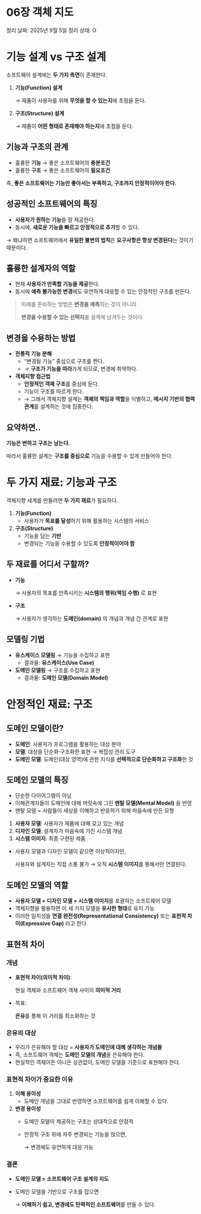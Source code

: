 # 06장 객체 지도

정리 날짜: 2025년 9월 5일
정리 상태: O

# 기능 설계 vs 구조 설계

소프트웨어 설계에는 **두 가지 측면**이 존재한다.

1. **기능(Function) 설계**
    
    → 제품이 사용자를 위해 **무엇을 할 수 있는지**에 초점을 둔다.
    
2. **구조(Structure) 설계**
    
    → 제품이 **어떤 형태로 존재해야 하는지**에 초점을 둔다.
    

## 기능과 구조의 관계

- 훌륭한 **기능** → 좋은 소프트웨어의 **충분조건**
- 훌륭한 **구조** → 좋은 소프트웨어의 **필요조건**

즉, **좋은 소프트웨어는 기능만 좋아서는 부족하고, 구조까지 안정적이어야 한다.**

## 성공적인 소프트웨어의 특징

- **사용자가 원하는 기능**을 잘 제공한다.
- 동시에, **새로운 기능을 빠르고 안정적으로 추가**할 수 있다.

→ 왜냐하면 소프트웨어에서 **유일한 불변의 법칙**은 **요구사항은 항상 변경된다**는 것이기 때문이다.

## 훌륭한 설계자의 역할

- 현재 **사용자가 만족할 기능을 제공**한다.
- 동시에 **예측 불가능한 변경**에도 유연하게 대응할 수 있는 안정적인 구조를 만든다.

> 미래를 준비하는 방법은 **변경을 예측**하는 것이 아니라
> 
> 
> **변경을 수용할 수 있는 선택지**를 설계에 남겨두는 것이다.
> 

## 변경을 수용하는 방법

- **전통적 기능 분해**
    - “변경될 기능” 중심으로 구조를 짠다.
    - → **구조가 기능을 따라**가게 되므로, 변경에 취약하다.
- **객체지향 접근법**
    - **안정적인 객체 구조**를 중심에 둔다.
    - 기능이 구조를 따르게 한다.
    - → 그래서 객체지향 설계는 **객체의 책임과 역할**을 식별하고, **메시지 기반의 협력 관계**를 설계하는 것에 집중한다.

## 요약하면..

**기능은 변하고 구조는 남는다.**

따라서 훌륭한 설계는 **구조를 중심으로** 기능을 수용할 수 있게 만들어야 한다.

# 두 가지 재료: 기능과 구조

객체지향 세계를 만들려면 **두 가지 재료**가 필요하다.

<aside>

1. **기능(Function)**
    - 사용자가 **목표를 달성**하기 위해 활용하는 시스템의 서비스
2. **구조(Structure)**
    - 기능을 담는 **기반**
    - 변경되는 기능을 수용할 수 있도록 **안정적이어야 함**
</aside>

## 두 재료를 어디서 구할까?

<aside>

- **기능**
    
    → 사용자의 목표를 만족시키는 **시스템의 행위(책임 수행)** 로 표현
    
- **구조**
    
    → 사용자가 생각하는 **도메인(domain)** 의 개념과 개념 간 관계로 표현
    
</aside>

## 모델링 기법

<aside>

- **유스케이스 모델링** → 기능을 수집하고 표현
    - 결과물: **유스케이스(Use Case)**
- **도메인 모델링** → 구조를 수집하고 표현
    - 결과물: **도메인 모델(Domain Model)**
</aside>

# 안정적인 재료: 구조

## 도메인 모델이란?

<aside>

- **도메인**: 사용자가 프로그램을 활용하는 대상 분야
- **모델**: 대상을 단순화·구조화한 표현 → 복잡성 관리 도구
- **도메인 모델**: 도메인(대상 영역)에 관한 지식을 **선택적으로 단순화하고 구조화**한 것
</aside>

## 도메인 모델의 특징

<aside>

- 단순한 다이어그램이 아님
- 이해관계자들이 도메인에 대해 머릿속에 그린 **멘탈 모델(Mental Model)** 을 반영
- 멘탈 모델 = 사람들이 세상을 이해하고 반응하기 위해 마음속에 만든 모형


1. **사용자 모델**: 사용자가 제품에 대해 갖고 있는 개념
2. **디자인 모델**: 설계자가 마음속에 가진 시스템 개념
3. **시스템 이미지**: 최종 구현된 제품

- 사용자 모델과 디자인 모델이 같으면 이상적이지만,
    
    사용자와 설계자는 직접 소통 불가 → 오직 **시스템 이미지**를 통해서만 연결된다.
    

## 도메인 모델의 역할

- **사용자 모델 + 디자인 모델 + 시스템 이미지**를 포괄하는 소프트웨어 모델
- 객체지향을 활용하면 이 세 가지 모델을 **유사한 형태**로 유지 가능
- 이러한 일치성을 **연결 완전성(Representational Consistency)** 또는 **표현적 차이(Expressive Gap)** 라고 한다.

## 표현적 차이

### 개념

<aside>

- **표현적 차이(의미적 차이)**:
    
    현실 객체와 소프트웨어 객체 사이의 **의미적 거리**
    
- 목표:
    
    **은유**를 통해 이 거리를 최소화하는 것
    
</aside>

### 은유의 대상

- 우리가 은유해야 할 대상 = **사용자가 도메인에 대해 생각하는 개념들**
- 즉, 소프트웨어 객체는 **도메인 모델의 개념**을 은유해야 한다.
- 현실적인 객체이든 아니든 상관없이, 도메인 모델을 기준으로 표현해야 한다.

### 표현적 차이가 중요한 이유

<aside>

1. **이해 용이성**
    - 도메인 개념을 그대로 반영하면 소프트웨어를 쉽게 이해할 수 있다.
2. **변경 용이성**
    - 도메인 모델이 제공하는 구조는 상대적으로 안정적
    - 안정적 구조 위에 자주 변경되는 기능을 얹으면,
        
        → 변경에도 유연하게 대응 가능
        
</aside>

### 결론

- **도메인 모델 = 소프트웨어 구조 설계의 지도**
- 도메인 모델을 기반으로 구조를 잡으면
    
    → **이해하기 쉽고, 변경에도 탄력적인 소프트웨어**를 만들 수 있다.
    
